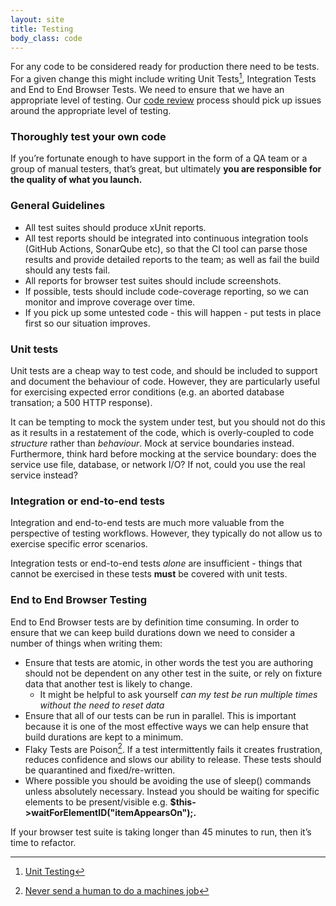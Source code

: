 ```yaml
---
layout: site
title: Testing
body_class: code
---
```


For any code to be considered ready for production there need to be tests. For a given change this might include writing Unit Tests[^1], Integration Tests and End to End Browser Tests. We need to ensure that we have an appropriate level of testing. Our [code review](code-reviews.html) process should pick up issues around the appropriate level of testing.

### Thoroughly test your own code

If you’re fortunate enough to have support in the form of a QA team or a group of manual testers, that’s great, but ultimately **you are responsible for the quality of what you launch.**

### General Guidelines

* All test suites should produce xUnit reports.
* All test reports should be integrated into continuous integration tools (GitHub Actions, SonarQube etc), so that the CI tool can parse those results and provide detailed reports to the team; as well as fail the build should any tests fail.
* All reports for browser test suites should include screenshots.
* If possible, tests should include code-coverage reporting, so we can monitor and improve coverage over time.
* If you pick up some untested code - this will happen - put tests in place first so our situation improves.

### Unit tests

Unit tests are a cheap way to test code, and should be included to support and document the behaviour of code. However, they are particularly useful for exercising expected error conditions (e.g. an aborted database transation; a 500 HTTP response).

It can be tempting to mock the system under test, but you should not do this as it results in a restatement of the code, which is overly-coupled to code *structure* rather than *behaviour*. Mock at service boundaries instead. Furthermore, think hard before mocking at the service boundary: does the service use file, database, or network I/O? If not, could you use the real service instead?

### Integration or end-to-end tests

Integration and end-to-end tests are much more valuable from the perspective of testing workflows. However, they typically do not allow us to exercise specific error scenarios.

Integration tests or end-to-end tests *alone* are insufficient - things that cannot be exercised in these tests **must** be covered with unit tests.

### End to End Browser Testing

End to End Browser tests are by definition time consuming. In order to ensure that we can keep build durations down we need to consider a number of things when writing them:

* Ensure that tests are atomic, in other words the test you are authoring should not be dependent on any other test in the suite, or rely on fixture data that another test is likely to change.
    * It might be helpful to ask yourself *can my test be run multiple times without the need to reset data*
* Ensure that all of our tests can be run in parallel. This is important because it is one of the most effective ways we can help ensure that build durations are kept to a minimum.
* Flaky Tests are Poison[^2]. If a test intermittently fails it creates frustration, reduces confidence and slows our ability to release. These tests should be quarantined and fixed/re-written.
* Where possible you should be avoiding the use of sleep() commands unless absolutely necessary. Instead you should be waiting for specific elements to be present/visible e.g. **$this->waitForElementID("itemAppearsOn");.**

If your browser test suite is taking longer than 45 minutes to run, then it’s time to refactor.

[^1]: [Unit Testing](https://www.geeksforgeeks.org/unit-testing-software-testing/)
[^2]: [Never send a human to do a machines job](https://www.youtube.com/watch?v=_5Sr4EYH7M8)



